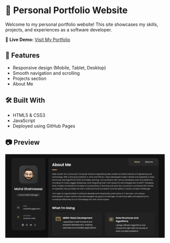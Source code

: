 # 💼 Personal Portfolio Website

Welcome to my personal portfolio website! This site showcases my skills, projects, and experiences as a software developer.

🔗 **Live Demo:** [Visit My Portfolio](https://msaofficio.github.io/)

## 📌 Features

- Responsive design (Mobile, Tablet, Desktop)
- Smooth navigation and scrolling
- Projects section
- About Me 

## 🛠️ Built With

- HTML5 & CSS3
- JavaScript
- Deployed using GitHub Pages

## 📷 Preview

![Screenshot](preview.png)  
